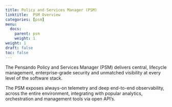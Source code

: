 ```yaml
---
title: Policy and Services Manager (PSM)
linktitle:  PSM Overview
categories: [psm]
menu:
  docs:
    parent: psm
    weight: 1
weight: 1
draft: false
toc: false
---
```


The Pensando Policy and Services Manager (PSM) delivers central, lifecycle management, enterprise-grade security and unmatched visibility at every level of the software stack.

The PSM exposes always-on telemetry and deep end-to-end observability, across the entire environment, integrating with popular analytics, orchestration and management tools via open API’s.
